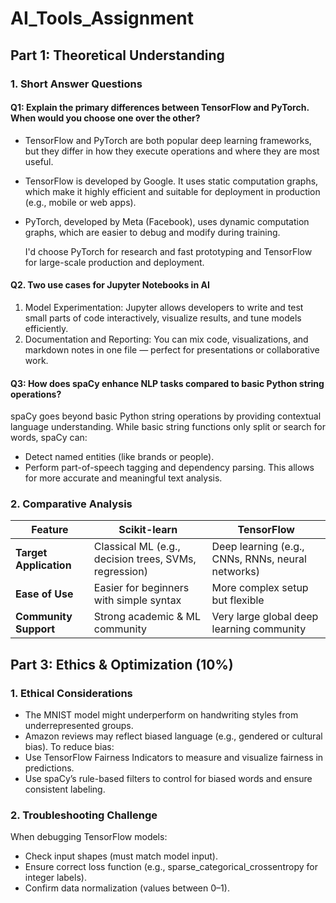 # AI_Tools_Assignment
## Part 1: Theoretical Understanding
### 1. Short Answer Questions

#### Q1: Explain the primary differences between TensorFlow and PyTorch. When would you choose one over the other?
- TensorFlow and PyTorch are both popular deep learning frameworks, but they differ in how they execute operations and where they are most useful.

- TensorFlow is developed by Google. It uses static computation graphs, which make it highly efficient and suitable for deployment in production (e.g., mobile or web apps).

- PyTorch, developed by Meta (Facebook), uses dynamic computation graphs, which are easier to debug and modify during training.

  I'd choose PyTorch for research and fast prototyping and TensorFlow for large-scale production and deployment.

#### Q2. Two use cases for Jupyter Notebooks in AI
  1. Model Experimentation: Jupyter allows developers to write and test small parts of code interactively, visualize results, and tune models efficiently.
  2. Documentation and Reporting: You can mix code, visualizations, and markdown notes in one file — perfect for presentations or collaborative work.
 
#### Q3: How does spaCy enhance NLP tasks compared to basic Python string operations?
 spaCy goes beyond basic Python string operations by providing contextual language understanding.
 While basic string functions only split or search for words, spaCy can:
- Detect named entities (like brands or people).
- Perform part-of-speech tagging and dependency parsing.
This allows for more accurate and meaningful text analysis.

### 2. Comparative Analysis

| Feature                | Scikit-learn                                          | TensorFlow                                        |
| ---------------------- | ----------------------------------------------------- | ------------------------------------------------- |
| **Target Application** | Classical ML (e.g., decision trees, SVMs, regression) | Deep learning (e.g., CNNs, RNNs, neural networks) |
| **Ease of Use**        | Easier for beginners with simple syntax               | More complex setup but flexible                   |
| **Community Support**  | Strong academic & ML community                        | Very large global deep learning community         |

## Part 3: Ethics & Optimization (10%)
### 1. Ethical Considerations
- The MNIST model might underperform on handwriting styles from underrepresented groups.
- Amazon reviews may reflect biased language (e.g., gendered or cultural bias).
To reduce bias:
- Use TensorFlow Fairness Indicators to measure and visualize fairness in predictions.
- Use spaCy’s rule-based filters to control for biased words and ensure consistent labeling.

### 2. Troubleshooting Challenge
When debugging TensorFlow models:
- Check input shapes (must match model input).
- Ensure correct loss function (e.g., sparse_categorical_crossentropy for integer labels).
- Confirm data normalization (values between 0–1).



